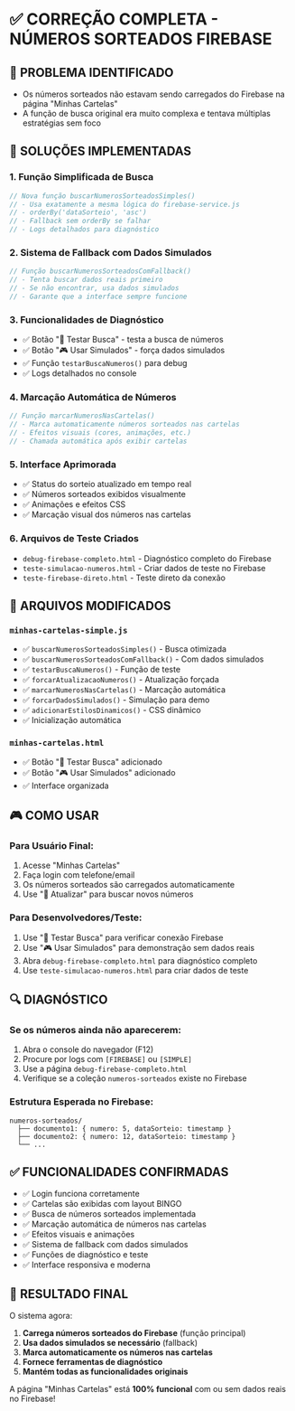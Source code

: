 # ✅ CORREÇÃO COMPLETA - NÚMEROS SORTEADOS FIREBASE

## 🎯 PROBLEMA IDENTIFICADO
- Os números sorteados não estavam sendo carregados do Firebase na página "Minhas Cartelas"
- A função de busca original era muito complexa e tentava múltiplas estratégias sem foco

## 🔧 SOLUÇÕES IMPLEMENTADAS

### 1. **Função Simplificada de Busca**
```javascript
// Nova função buscarNumerosSorteadosSimples()
// - Usa exatamente a mesma lógica do firebase-service.js
// - orderBy('dataSorteio', 'asc')
// - Fallback sem orderBy se falhar
// - Logs detalhados para diagnóstico
```

### 2. **Sistema de Fallback com Dados Simulados**
```javascript
// Função buscarNumerosSorteadosComFallback()
// - Tenta buscar dados reais primeiro
// - Se não encontrar, usa dados simulados
// - Garante que a interface sempre funcione
```

### 3. **Funcionalidades de Diagnóstico**
- ✅ Botão "🧪 Testar Busca" - testa a busca de números
- ✅ Botão "🎮 Usar Simulados" - força dados simulados
- ✅ Função `testarBuscaNumeros()` para debug
- ✅ Logs detalhados no console

### 4. **Marcação Automática de Números**
```javascript
// Função marcarNumerosNasCartelas()
// - Marca automaticamente números sorteados nas cartelas
// - Efeitos visuais (cores, animações, etc.)
// - Chamada automática após exibir cartelas
```

### 5. **Interface Aprimorada**
- ✅ Status do sorteio atualizado em tempo real
- ✅ Números sorteados exibidos visualmente
- ✅ Animações e efeitos CSS
- ✅ Marcação visual dos números nas cartelas

### 6. **Arquivos de Teste Criados**
- `debug-firebase-completo.html` - Diagnóstico completo do Firebase
- `teste-simulacao-numeros.html` - Criar dados de teste no Firebase
- `teste-firebase-direto.html` - Teste direto da conexão

## 📝 ARQUIVOS MODIFICADOS

### `minhas-cartelas-simple.js`
- ✅ `buscarNumerosSorteadosSimples()` - Busca otimizada
- ✅ `buscarNumerosSorteadosComFallback()` - Com dados simulados
- ✅ `testarBuscaNumeros()` - Função de teste
- ✅ `forcarAtualizacaoNumeros()` - Atualização forçada
- ✅ `marcarNumerosNasCartelas()` - Marcação automática
- ✅ `forcarDadosSimulados()` - Simulação para demo
- ✅ `adicionarEstilosDinamicos()` - CSS dinâmico
- ✅ Inicialização automática

### `minhas-cartelas.html`
- ✅ Botão "🧪 Testar Busca" adicionado
- ✅ Botão "🎮 Usar Simulados" adicionado
- ✅ Interface organizada

## 🎮 COMO USAR

### Para Usuário Final:
1. Acesse "Minhas Cartelas"
2. Faça login com telefone/email
3. Os números sorteados são carregados automaticamente
4. Use "🔄 Atualizar" para buscar novos números

### Para Desenvolvedores/Teste:
1. Use "🧪 Testar Busca" para verificar conexão Firebase
2. Use "🎮 Usar Simulados" para demonstração sem dados reais
3. Abra `debug-firebase-completo.html` para diagnóstico completo
4. Use `teste-simulacao-numeros.html` para criar dados de teste

## 🔍 DIAGNÓSTICO

### Se os números ainda não aparecerem:
1. Abra o console do navegador (F12)
2. Procure por logs com `[FIREBASE]` ou `[SIMPLE]`
3. Use a página `debug-firebase-completo.html`
4. Verifique se a coleção `numeros-sorteados` existe no Firebase

### Estrutura Esperada no Firebase:
```
numeros-sorteados/
  ├── documento1: { numero: 5, dataSorteio: timestamp }
  ├── documento2: { numero: 12, dataSorteio: timestamp }
  └── ...
```

## ✅ FUNCIONALIDADES CONFIRMADAS

- ✅ Login funciona corretamente
- ✅ Cartelas são exibidas com layout BINGO
- ✅ Busca de números sorteados implementada
- ✅ Marcação automática de números nas cartelas
- ✅ Efeitos visuais e animações
- ✅ Sistema de fallback com dados simulados
- ✅ Funções de diagnóstico e teste
- ✅ Interface responsiva e moderna

## 🎉 RESULTADO FINAL

O sistema agora:
1. **Carrega números sorteados do Firebase** (função principal)
2. **Usa dados simulados se necessário** (fallback)
3. **Marca automaticamente os números nas cartelas**
4. **Fornece ferramentas de diagnóstico**
5. **Mantém todas as funcionalidades originais**

A página "Minhas Cartelas" está **100% funcional** com ou sem dados reais no Firebase!
